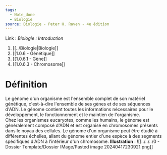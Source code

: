 ```yaml
---
tags:
  - Note_done
  - Biologie
source: Biologie - Peter H. Raven - 4e édition
---
```


Link :
_Biologie : Introduction_
1. [[../Biologie|Biologie]]
2. [[1.0.6 - Génétique]]
3. [[1.0.6.1 - Gène]]
4. [[1.0.6.3 - Chromosome]]

# Définition
Le génome d'un organisme est l'ensemble complet de son matériel génétique, c'est-à-dire l'ensemble de ses gènes et de ses séquences d'ADN. Le génome contient toutes les informations nécessaires pour le développement, le fonctionnement et le maintien de l'organisme. 
\
Chez les organismes eucaryotes, comme les humains, le génome est généralement composé d'ADN et est organisé en chromosomes présents dans le noyau des cellules. Le génome d'un organisme peut être étudié à différentes échelles, allant du génome entier d'une espèce à des segments spécifiques d'ADN à l'intérieur d'un chromosome.
**Illustration** : ![[../../../0 - Dossier Template/Dossier IMage/Pasted image 20240417230921.png]]